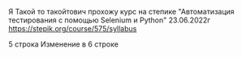 Я Такой то такойтович прохожу курс на степике "Автоматизация тестирования с помощью Selenium и Python" 23.06.2022г
https://stepik.org/course/575/syllabus


5 строка
Изменение в 6 строке